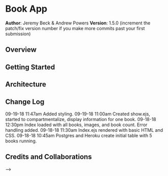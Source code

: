 # Book App

**Author**: Jeremy Beck & Andrew Powers
**Version**: 1.5.0 (increment the patch/fix version number if you make more commits past your first submission)

## Overview
<!-- Provide a high level overview of what this application is and why you are building it, beyond the fact that it's an assignment for a Code Fellows 301 class. (i.e. What's your problem domain?) -->

## Getting Started
<!-- What are the steps that a user must take in order to build this app on their own machine and get it running? -->

## Architecture
<!-- Provide a detailed description of the application design. What technologies (languages, libraries, etc) you're using, and any other relevant design information. -->

## Change Log

09-19-18 11:47am Added styling.
09-19-18 11:00am Created show.ejs, started to compartmentalize, display information for one book.
09-18-18 12:30pm Index loaded with all books, images, and book count. Error handling added.
09-18-18 11:30am Index.ejs rendered with basic HTML and CSS.
09-18-18 10:45am Postgres and Heroku create initial table with 5 books running.

## Credits and Collaborations
<!-- Give credit (and a link) to other people or resources that helped you build this application. -->
-->